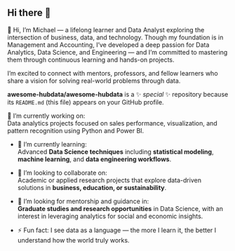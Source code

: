 ## Hi there 👋


👋 Hi, I’m Michael — a lifelong learner and Data Analyst exploring the intersection of business, data, and technology.
Though my foundation is in Management and Accounting, I’ve developed a deep passion for Data Analytics, Data Science, and Engineering — and I’m committed to mastering them through continuous learning and hands-on projects.

I’m excited to connect with mentors, professors, and fellow learners who share a vision for solving real-world problems through data.

**awesome-hubdata/awesome-hubdata** is a ✨ _special_ ✨ repository because its `README.md` (this file) appears on your GitHub profile.

  🔭 I’m currently working on:  
  Data analytics projects focused on sales performance, visualization, and pattern recognition using Python and Power BI.

- 🌱 I’m currently learning:  
  Advanced **Data Science techniques** including **statistical modeling**, **machine learning**, and **data engineering workflows**.

- 👯 I’m looking to collaborate on:  
  Academic or applied research projects that explore data-driven solutions in **business, education, or sustainability**.

- 🤝 I’m looking for mentorship and guidance in:  
  **Graduate studies and research opportunities** in Data Science, with an interest in leveraging analytics for social and economic insights.

- ⚡ Fun fact: I see data as a language — the more I learn it, the better I understand how the world truly works.

